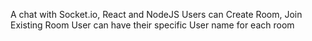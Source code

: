 A chat with Socket.io, React and NodeJS
Users can Create Room, Join Existing Room
User can have their specific User name for each room
